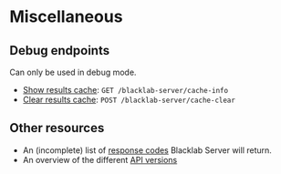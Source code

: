 # Miscellaneous

## Debug endpoints

Can only be used in debug mode.

* [Show results cache](debug/cache-info): `GET /blacklab-server/cache-info`
* [Clear results cache](debug/cache-clear): `POST /blacklab-server/cache-clear`

## Other resources

* An (incomplete) list of [response codes](errors) Blacklab Server will return.
* An overview of the different [API versions](api-versions.md)
